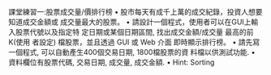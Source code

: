 課堂練習一:股票成交量/價排行榜
• 股市每天有成千上萬的成交紀錄，投資人想要知道成交金額或
成交量最大的股票。
• 請設計一個程式，使用者可以在GUI上輸入股票代號以及指定特
定日期或某個日期區間, 找出成交金額/成交量 最高的前 K(使用
者設定) 檔股票，並且透過 GUI 或 Web 介面 即時顯示排行榜。
• 請先寫一個程式, 可以自動產生400個交易日期, 1800檔股票的資
料檔以供測試功能.
• 資料欄位有股票代碼, 交易日期, 成交量, 成交金額.
• Hint: Sorting